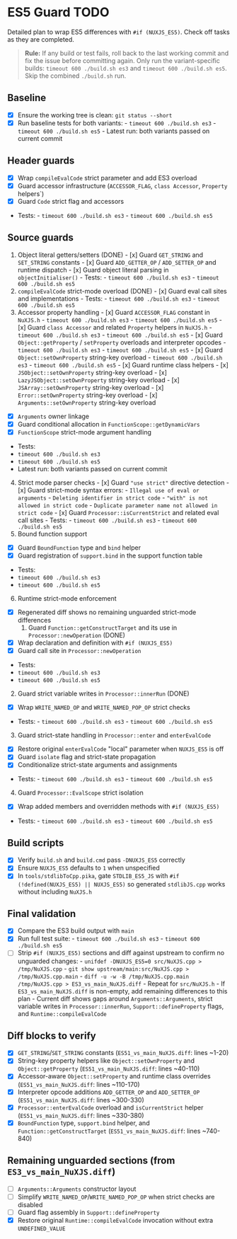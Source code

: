 # ES5 Guard TODO

Detailed plan to wrap ES5 differences with `#if (NUXJS_ES5)`. Check off tasks as they are completed.

> **Rule:** If any build or test fails, roll back to the last working commit and fix the issue before committing again.
> Only run the variant-specific builds: `timeout 600 ./build.sh es3` and `timeout 600 ./build.sh es5`.
> Skip the combined `./build.sh` run.

## Baseline
- [x] Ensure the working tree is clean: `git status --short`
- [x] Run baseline tests for both variants:
			- `timeout 600 ./build.sh es3`
			- `timeout 600 ./build.sh es5`
			- Latest run: both variants passed on current commit

## Header guards
- [x] Wrap `compileEvalCode` strict parameter and add ES3 overload
- [x] Guard accessor infrastructure (`ACCESSOR_FLAG`, `class Accessor`, `Property` helpers`)
- [x] Guard `Code` strict flag and accessors
- Tests:
		- `timeout 600 ./build.sh es3`
		- `timeout 600 ./build.sh es5`

## Source guards
1. Object literal getters/setters (DONE)
		- [x] Guard `GET_STRING` and `SET_STRING` constants
		- [x] Guard `ADD_GETTER_OP` / `ADD_SETTER_OP` and runtime dispatch
		- [x] Guard object literal parsing in `objectInitialiser()`
		- Tests:
				- `timeout 600 ./build.sh es3`
				- `timeout 600 ./build.sh es5`
2. `compileEvalCode` strict-mode overload (DONE)
		- [x] Guard eval call sites and implementations
		- Tests:
				- `timeout 600 ./build.sh es3`
				- `timeout 600 ./build.sh es5`
3. Accessor property handling
				- [x] Guard `ACCESSOR_FLAG` constant in `NuXJS.h`
								- `timeout 600 ./build.sh es3`
								- `timeout 600 ./build.sh es5`
				- [x] Guard `class Accessor` and related `Property` helpers in `NuXJS.h`
								- `timeout 600 ./build.sh es3`
								- `timeout 600 ./build.sh es5`
				- [x] Guard `Object::getProperty` / `setProperty` overloads and interpreter opcodes
								- `timeout 600 ./build.sh es3`
								- `timeout 600 ./build.sh es5`
								- [x] Guard `Object::setOwnProperty` string-key overload
																- `timeout 600 ./build.sh es3`
																- `timeout 600 ./build.sh es5`
								- [x] Guard runtime class helpers
																- [x] `JSObject::setOwnProperty` string-key overload
																- [x] `LazyJSObject::setOwnProperty` string-key overload
																- [x] `JSArray::setOwnProperty` string-key overload
																- [x] `Error::setOwnProperty` string-key overload
																- [x] `Arguments::setOwnProperty` string-key overload
- [x] `Arguments` owner linkage
 - [x] Guard conditional allocation in `FunctionScope::getDynamicVars`
- [x] `FunctionScope` strict-mode argument handling
- Tests:
- `timeout 600 ./build.sh es3`
- `timeout 600 ./build.sh es5`
- Latest run: both variants passed on current commit
4. Strict mode parser checks
								- [x] Guard `"use strict"` directive detection
								- [x] Guard strict-mode syntax errors:
																- `Illegal use of eval or arguments`
																- `Deleting identifier in strict code`
																- `"with" is not allowed in strict code`
																- `Duplicate parameter name not allowed in strict code`
								- [x] Guard `Processor::isCurrentStrict` and related eval call sites
								- Tests:
																- `timeout 600 ./build.sh es3`
																- `timeout 600 ./build.sh es5`
5. Bound function support
- [x] Guard `BoundFunction` type and `bind` helper
- [x] Guard registration of `support.bind` in the support function table
- Tests:
- `timeout 600 ./build.sh es3`
- `timeout 600 ./build.sh es5`
6. Runtime strict-mode enforcement
- [x] Regenerated diff shows no remaining unguarded strict-mode differences
   1. Guard `Function::getConstructTarget` and its use in `Processor::newOperation` (DONE)
- [x] Wrap declaration and definition with `#if (NUXJS_ES5)`
- [x] Guard call site in `Processor::newOperation`
- Tests:
- `timeout 600 ./build.sh es3`
- `timeout 600 ./build.sh es5`
2. Guard strict variable writes in `Processor::innerRun` (DONE)
- [x] Wrap `WRITE_NAMED_OP` and `WRITE_NAMED_POP_OP` strict checks
- Tests:
								- `timeout 600 ./build.sh es3`
								- `timeout 600 ./build.sh es5`
3. Guard strict-state handling in `Processor::enter` and `enterEvalCode`
- [x] Restore original `enterEvalCode` "local" parameter when `NUXJS_ES5` is off
- [x] Guard `isolate` flag and strict-state propagation
- [x] Conditionalize strict-state arguments and assignments
- Tests:
								- `timeout 600 ./build.sh es3`
								- `timeout 600 ./build.sh es5`
4. Guard `Processor::EvalScope` strict isolation
- [x] Wrap added members and overridden methods with `#if (NUXJS_ES5)`
- Tests:
								- `timeout 600 ./build.sh es3`
								- `timeout 600 ./build.sh es5`
## Build scripts
- [x] Verify `build.sh` and `build.cmd` pass `-DNUXJS_ES5` correctly
- [x] Ensure `NUXJS_ES5` defaults to `1` when unspecified
- [x] In `tools/stdlibToCpp.pika`, gate `STDLIB_ES5_JS` with `#if (!defined(NUXJS_ES5) || NUXJS_ES5)` so generated `stdlibJS.cpp` works without including `NuXJS.h`

## Final validation
- [x] Compare the ES3 build output with `main`
- [x] Run full test suite:
				- `timeout 600 ./build.sh es3`
				- `timeout 600 ./build.sh es5`
- [ ] Strip `#if (NUXJS_ES5)` sections and diff against upstream to confirm no unguarded changes:
			   - `unifdef -DNUXJS_ES5=0 src/NuXJS.cpp > /tmp/NuXJS.cpp`
			   - `git show upstream/main:src/NuXJS.cpp > /tmp/NuXJS.cpp.main`
			   - `diff -u -w -B /tmp/NuXJS.cpp.main /tmp/NuXJS.cpp > ES3_vs_main_NuXJS.diff`
			   - Repeat for `src/NuXJS.h`
			   - If `ES3_vs_main_NuXJS.diff` is non-empty, add remaining differences to this plan
			   - Current diff shows gaps around `Arguments::Arguments`, strict variable writes in `Processor::innerRun`, `Support::defineProperty` flags, and `Runtime::compileEvalCode`
## Diff blocks to verify
- [x] `GET_STRING`/`SET_STRING` constants (`ES51_vs_main_NuXJS.diff`: lines ~1-20)
- [x] String-key property helpers like `Object::setOwnProperty` and `Object::getProperty` (`ES51_vs_main_NuXJS.diff`: lines ~40-110)
- [x] Accessor-aware `Object::setProperty` and runtime class overrides (`ES51_vs_main_NuXJS.diff`: lines ~110-170)
- [x] Interpreter opcode additions `ADD_GETTER_OP` and `ADD_SETTER_OP` (`ES51_vs_main_NuXJS.diff`: lines ~300-330)
- [x] `Processor::enterEvalCode` overload and `isCurrentStrict` helper (`ES51_vs_main_NuXJS.diff`: lines ~330-380)
- [x] `BoundFunction` type, `support.bind` helper, and `Function::getConstructTarget` (`ES51_vs_main_NuXJS.diff`: lines ~740-840)

## Remaining unguarded sections (from `ES3_vs_main_NuXJS.diff`)
- [ ] `Arguments::Arguments` constructor layout
- [ ] Simplify `WRITE_NAMED_OP`/`WRITE_NAMED_POP_OP` when strict checks are disabled
- [ ] Guard flag assembly in `Support::defineProperty`
- [x] Restore original `Runtime::compileEvalCode` invocation without extra `UNDEFINED_VALUE`
